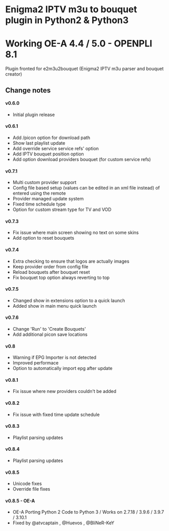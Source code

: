 # Enigma2 IPTV m3u to bouquet plugin in Python2 & Python3
# Working OE-A 4.4 / 5.0 - OPENPLI 8.1

Plugin fronted for e2m3u2bouquet (Enigma2 IPTV m3u parser and bouquet creator)

## Change notes
#### v0.6.0
* Initial plugin release

#### v0.6.1
* Add /picon option for download path
* Show last playlist update
* Add override service service refs' option
* Add IPTV bouquet position option
* Add option download providers bouquet (for custom service refs)

#### v0.7.1
* Multi custom provider support
* Config file based setup (values can be edited in an xml file instead)
of entered using the remote
* Provider managed update system
* Fixed time schedule type
* Option for custom stream type for TV and VOD

#### v0.7.3
* Fix issue where main screen showing no text on some skins
* Add option to reset bouquets

#### v0.7.4
* Extra checking to ensure that logos are actually images
* Keep provider order from config file
* Reload bouquets after bouquet reset
* Fix bouquet top option always reverting to top

#### v0.7.5
* Changed show in extensions option to a quick launch
* Added show in main menu quick launch

#### v0.7.6
* Change 'Run' to 'Create Bouquets'
* Add additional picon save locations

#### v0.8
* Warning if EPG Importer is not detected
* Improved performace
* Option to automatically import epg after update

#### v0.8.1
* Fix issue where new providers couldn't be added

#### v0.8.2
* Fix issue with fixed time update schedule

#### v0.8.3
* Playlist parsing updates

#### v0.8.4
* Playlist parsing updates

#### v0.8.5
* Unicode fixes
* Override file fixes

#### v0.8.5 - OE-A
* OE-A Porting Python 2 Code to Python 3 / Works on 2.7.18 / 3.9.6 / 3.9.7 / 3.10.1
* Fixed by @atvcaptain , @Huevos , @BliNeR-KeY
